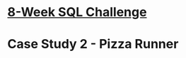 # [8-Week SQL Challenge](https://github.com/nzehh/8-Weeks-SQL-Challenge)

# Case Study 2 - Pizza Runner
